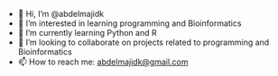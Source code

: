 - 👋 Hi, I’m @abdelmajidk
- 👀 I’m interested in learning programming and Bioinformatics
- 🌱 I’m currently learning Python and R
- 💞️ I’m looking to collaborate on projects related to programming and Bioinformatics
- 📫 How to reach me: abdelmajidk@gmail.com

<!---
abdelmajidk/abdelmajidk is a ✨ special ✨ repository because its `README.md` (this file) appears on your GitHub profile.
You can click the Preview link to take a look at your changes.
--->
